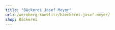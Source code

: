 ```yaml
---
title: "Bäckerei Josef Meyer"
url: /wernberg-koeblitz/baeckerei-josef-meyer/
shop: Bäckerei
---
```


